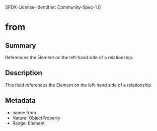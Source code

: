 SPDX-License-Identifier: Community-Spec-1.0

# from

## Summary

References the Element on the left-hand side of a relationship.

## Description

This field references the Element on the left-hand side of a relationship.

## Metadata

- name: from
- Nature: ObjectProperty
- Range: Element

